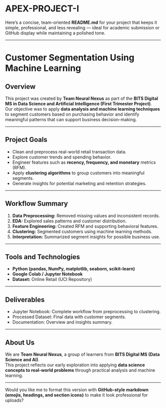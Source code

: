 # APEX-PROJECT-I

Here’s a concise, team-oriented **README.md** for your project that keeps it simple, professional, and less revealing — ideal for academic submission or GitHub display while maintaining a polished tone.

***

# Customer Segmentation Using Machine Learning

## Overview

This project was created by **Team Neural Nexus** as part of the **BITS Digital MS in Data Science and Artificial Intelligence (First Trimester Project)**.  
Our objective was to apply **data analysis and machine learning techniques** to segment customers based on purchasing behavior and identify meaningful patterns that can support business decision-making.

***

## Project Goals

- Clean and preprocess real-world retail transaction data.  
- Explore customer trends and spending behavior.  
- Engineer features such as **recency, frequency, and monetary** metrics (RFM).  
- Apply **clustering algorithms** to group customers into meaningful segments.  
- Generate insights for potential marketing and retention strategies.

***

## Workflow Summary

1. **Data Preprocessing:** Removed missing values and inconsistent records.  
2. **EDA:** Explored sales patterns and customer distribution.  
3. **Feature Engineering:** Created RFM and supporting behavioral features.  
4. **Clustering:** Segmented customers using machine learning methods.  
5. **Interpretation:** Summarized segment insights for possible business use.

***

## Tools and Technologies

- **Python (pandas, NumPy, matplotlib, seaborn, scikit-learn)**  
- **Google Colab / Jupyter Notebook**  
- **Dataset:** Online Retail (UCI Repository)

***

## Deliverables

- Jupyter Notebook: Complete workflow from preprocessing to clustering.  
- Processed Dataset: Final data with customer segments.  
- Documentation: Overview and insights summary.

***

## About Us

We are **Team Neural Nexus**, a group of learners from **BITS Digital MS (Data Science and AI)**.  
This project reflects our early exploration into applying **data science concepts to real-world problems** through practical analysis and machine learning.  

***

Would you like me to format this version with **GitHub-style markdown (emojis, headings, and section icons)** to make it look professional for uploads?
